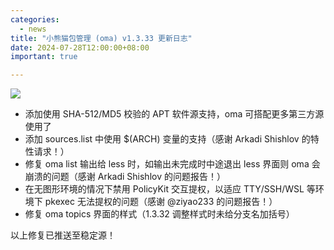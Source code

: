 ```yaml
---
categories:
  - news
title: "小熊猫包管理 (oma) v1.3.33 更新日志"
date: 2024-07-28T12:00:00+08:00
important: true

---
```

![](/assets/oma/oma-slim.png)

- 添加使用 SHA-512/MD5 校验的 APT 软件源支持，oma 可搭配更多第三方源使用了
- 添加 sources.list 中使用 $(ARCH) 变量的支持（感谢 Arkadi Shishlov 的特性请求！）
- 修复 oma list 输出给 less 时，如输出未完成时中途退出 less 界面则 oma 会崩溃的问题（感谢 Arkadi Shishlov 的问题报告！）
- 在无图形环境的情况下禁用 PolicyKit 交互提权，以适应 TTY/SSH/WSL 等环境下 pkexec 无法提权的问题（感谢 @ziyao233 的问题报告！）
- 修复 oma topics 界面的样式（1.3.32 调整样式时未给分支名加括号）

以上修复已推送至稳定源！
